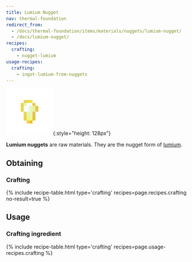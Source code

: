 ```yaml
---
title: Lumium Nugget
nav: thermal-foundation
redirect_from:
  - /docs/thermal-foundation/items/materials/nuggets/lumium-nugget/
  - /docs/lumium-nugget/
recipes:
  crafting:
    - nugget-lumium
usage-recipes:
  crafting:
    - ingot-lumium-from-nuggets
---
```


![Lumium nugget](/assets/images/thermal-foundation/nugget-lumium.png){:style="height: 128px"}


**Lumium nuggets** are raw materials. They are the nugget form of
[lumium](/docs/lumium-ingot/).


Obtaining
---------

### Crafting
{% include recipe-table.html type='crafting' recipes=page.recipes.crafting no-result=true %}


Usage
-----

### Crafting ingredient
{% include recipe-table.html type='crafting' recipes=page.usage-recipes.crafting %}
